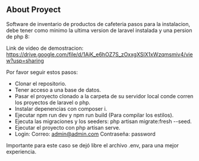 

## About Proyect

Software de inventario de productos de cafeteria pasos para la instalacion, debe tener como minimo la ultima version de laravel instalada y una persion de php 8:

Link de video de demostracion: https://drive.google.com/file/d/1AjK_e6hOZ7S_zOxxgXSlX1xWzqmsmiv4/view?usp=sharing

Por favor seguir estos pasos:
- Clonar el repositorio.
- Tener acceso a una base de datos.
- Pasar el proyecto clonado a la carpeta de su servidor local conde corren los proyectos de laravel o php.
- Instalar depenencias con composer i.
- Ejecutar npm run dev y npm run build (Para compilar los estilos).
- Ejecuta las migraciones y los seeders: php artisan migrate:fresh --seed.
- Ejecutar el proyecto con php artisan serve.
- Login: Correo: admin@admin.com
         Contraseña: password

Importante para este caso se dejó libre el archivo .env, para una mejor experiencia.

